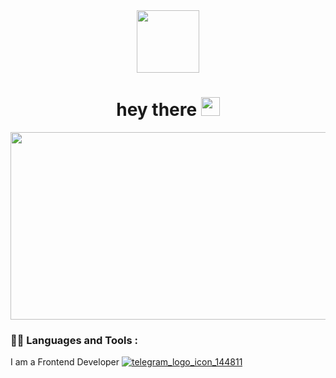 <div id="header" align="center">
  <img src="https://media.giphy.com/media/M9gbBd9nbDrOTu1Mqx/giphy.gif" width="100"/>
  <h1>
  hey there
  <img src="https://media.giphy.com/media/hvRJCLFzcasrR4ia7z/giphy.gif" width="30px"/>
</h1>
</div>
<div align="center">
  <img src="https://media.giphy.com/media/dWesBcTLavkZuG35MI/giphy.gif" width="600" height="300"/>
</div>

### :man_technologist: Languages and Tools :

I am a Frontend Developer [![telegram_logo_icon_144811](https://user-images.githubusercontent.com/81052282/193556983-9327bdc0-ff81-43c0-a7e9-415e923a0951.svg)](https://t.me/seleznevladislav)
